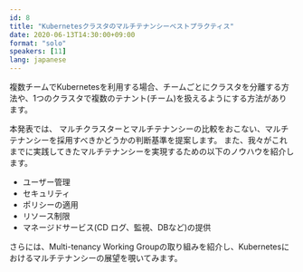 ```yaml
---
id: 8
title: "Kubernetesクラスタのマルチテナンシーベストプラクティス"
date: 2020-06-13T14:30:00+09:00
format: "solo"
speakers: [11]
lang: japanese
---
```


複数チームでKubernetesを利用する場合、チームごとにクラスタを分離する方法や、1つのクラスタで複数のテナント(チーム)を扱えるようにする方法があります。

本発表では、 マルチクラスターとマルチテナンシーの比較をおこない、マルチテナンシーを採用すべきかどうかの判断基準を提案します。
また、我々がこれまでに実践してきたマルチテナンシーを実現するための以下のノウハウを紹介します。

- ユーザー管理
- セキュリティ
- ポリシーの適用
- リソース制限
- マネージドサービス(CD
 ログ、監視、DBなど)の提供

さらには、Multi-tenancy Working Groupの取り組みを紹介し、Kubernetesにおけるマルチテナンシーの展望を覗いてみます。
